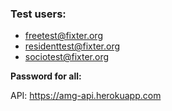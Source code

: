 ### Test users:
- freetest@fixter.org
- residenttest@fixter.org
- sociotest@fixter.org

**Password for all:** 

API: https://amg-api.herokuapp.com